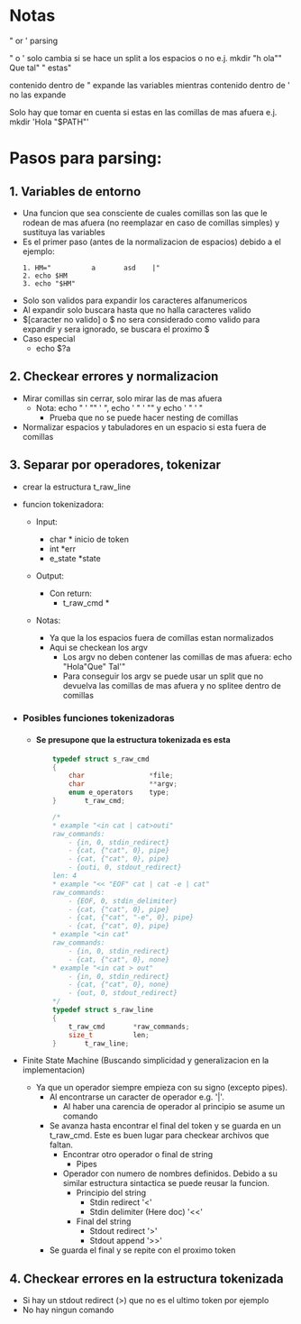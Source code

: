 
# Notas

" or ' parsing

" o ' solo cambia si se hace un split a los espacios o no
	e.j. mkdir "h     ola"" Que tal" " estas"

contenido dentro de " expande las variables mientras contenido dentro de ' no las expande

Solo hay que tomar en cuenta si estas en las comillas de mas afuera
	e.j. mkdir 'Hola "$PATH"'

# Pasos para parsing:
## 1. Variables de entorno
* Una funcion que sea consciente de cuales comillas son las que le rodean de mas afuera (no reemplazar en caso de comillas simples) y sustituya las variables
* Es el primer paso (antes de la normalizacion de espacios) debido a el ejemplo:
	```
	1. HM="          a       asd    |"
	2. echo $HM
	3. echo "$HM"
	```
* Solo son validos para expandir los caracteres alfanumericos
* Al expandir solo buscara hasta que no halla caracteres valido
* \$[caracter no valido] o \$ no sera considerado como valido para expandir y sera ignorado, se buscara el proximo \$
* Caso especial
	- echo $?a

## 2. Checkear errores y normalizacion
* Mirar comillas sin cerrar, solo mirar las de mas afuera
	* Nota: echo " ' "" ' ", echo ' " ' "" y echo ' " ' "
		* Prueba que no se puede hacer nesting de comillas
* Normalizar espacios y tabuladores en un espacio si esta fuera de comillas

## 3. Separar por operadores, tokenizar
* crear la estructura t_raw_line
* funcion tokenizadora:
	* Input:
		* char * inicio de token
		* int *err
		* e_state *state

	* Output:
		* Con return:
			* t_raw_cmd *
	* Notas:
		* Ya que la los espacios fuera de comillas estan normalizados 
		* Aqui se checkean los argv
			* Los argv no deben contener las comillas de mas afuera: echo "Hola"Que" Tal'"
			* Para conseguir los argv se puede usar un split que no devuelva las comillas de mas afuera y no splitee dentro de comillas

* ### Posibles funciones tokenizadoras
	* #### Se presupone que la estructura tokenizada es esta
		``` c
			typedef struct s_raw_cmd
			{
				char				*file;
				char				**argv;
				enum e_operators	type;
			}		t_raw_cmd;

			/*
			* example "<in cat | cat>outi"
			raw_commands:
				- {in, 0, stdin_redirect}
				- {cat, {"cat", 0}, pipe}
				- {cat, {"cat", 0}, pipe}
				- {outi, 0, stdout_redirect}
			len: 4
			* example "<< "EOF" cat | cat -e | cat"
			raw_commands:
				- {EOF, 0, stdin_delimiter}
				- {cat, {"cat", 0}, pipe}
				- {cat, {"cat", "-e", 0}, pipe}
				- {cat, {"cat", 0}, pipe}
			* example "<in cat"
			raw_commands:
				- {in, 0, stdin_redirect}
				- {cat, {"cat", 0}, none}
			* example "<in cat > out"
				- {in, 0, stdin_redirect}
				- {cat, {"cat", 0}, none}
				- {out, 0, stdout_redirect}
			*/
			typedef struct s_raw_line
			{
				t_raw_cmd		*raw_commands;
				size_t			len;
			}		t_raw_line;
		```
* Finite State Machine (Buscando simplicidad y generalizacion en la implementacion)
	* Ya que un operador siempre empieza con su signo (excepto pipes).
		- Al encontrarse un caracter de operador e.g. '|'.
			* Al haber una carencia de operador al principio se asume un comando
		- Se avanza hasta encontrar el final del token y se guarda en un t_raw_cmd. Este es buen lugar para checkear archivos que faltan.
			* Encontrar otro operador o final de string
				* Pipes
			* Operador con numero de nombres definidos. Debido a su similar estructura sintactica se puede reusar la funcion.
				* Principio del string
					* Stdin redirect '<'
					* Stdin delimiter (Here doc) '<<'
				* Final del string
					* Stdout redirect '>'
					* Stdout append '>>'
		- Se guarda el final y se repite con el proximo token

## 4. Checkear errores en la estructura tokenizada
* Si hay un stdout redirect (>) que no es el ultimo token por ejemplo
* No hay ningun comando